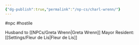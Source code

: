```yaml
---
{"dg-publish":true,"permalink":"/np-cs/charl-wrenn/"}
---
```


#npc
#hostile

Husband to [[NPCs/Greta Wrenn\|Greta Wrenn]]
Mayor Resident: [[Settings/Fleur de Lis\|Fleur de Lis]]


